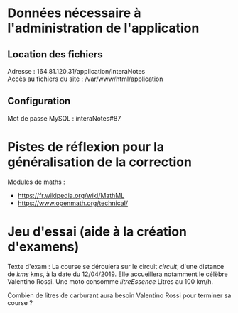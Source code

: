 # Données nécessaire à l'administration de l'application

## Location des fichiers
Adresse : 164.81.120.31/application/interaNotes  
Accès au fichiers du site : /var/www/html/application

## Configuration
Mot de passe MySQL : interaNotes#87

# Pistes de réflexion pour la généralisation de la correction
Modules de maths :  
- https://fr.wikipedia.org/wiki/MathML
- https://www.openmath.org/technical/

# Jeu d'essai (aide à la création d'examens)
Texte d'exam :
La course se déroulera sur le circuit $circuit$, d'une distance de $kms$ kms, à la date du 12/04/2019.
Elle accueillera notamment le célèbre Valentino Rossi.
Une moto consomme $litreEssence$ Litres au 100 km/h.

Combien de litres de carburant aura besoin Valentino Rossi pour terminer sa course ?
